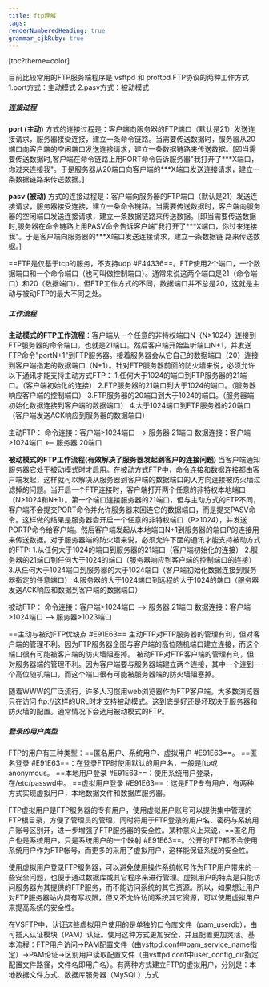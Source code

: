 ```yaml
---
title: ftp理解 
tags: 
renderNumberedHeading: true
grammar_cjkRuby: true
---
```


[toc?theme=color]

目前比较常用的FTP服务端程序是 vsftpd 和 proftpd
FTP协议的两种工作方式
1.port方式：主动模式
2.pasv方式：被动模式

##### 连接过程
__port (主动)__ 方式的连接过程是：客户端向服务器的FTP端口（默认是21）发送连接请求，服务器接受连接，建立一条命令链路。当需要传送数据时，服务器从20端口向客户端的空闲端口发送连接请求，建立一条数据链路来传送数据。[即当需要传送数据时,客户端在命令链路上用PORT命令告诉服务器"我打开了\*\*\*X端口，你过来连接我"。于是服务器从20端口向客户端的\*\*\*X端口发送连接请求，建立一条数据链路来传送数据。]

__pasv (被动)__ 方式的连接过程是：客户端向服务器的FTP端口（默认是21）发送连接请求，服务器接受连接，建立一条命令链路。当需要传送数据时，客户端向服务器的空闲端口发送连接请求，建立一条数据链路来传送数据。[即当需要传送数据时,服务器在命令链路上用PASV命令告诉客户端"我打开了\*\*\*X端口，你过来连接我"。于是客户端向服务器的\*\*\*X端口发送连接请求，建立一条数据链 路来传送数据。]

==FTP是仅基于tcp的服务，不支持udp #F44336==。FTP使用2个端口，一个数据端口和一个命令端口（也可叫做控制端口）。通常来说这两个端口是21（命令端口）和20（数据端口）。但FTP工作方式的不同，数据端口并不总是20，这就是主动与被动FTP的最大不同之处。

##### 工作流程
__主动模式的FTP工作流程__：客户端从一个任意的非特权端口N（N>1024）连接到FTP服务器的命令端口，也就是21端口。然后客户端开始监听端口N+1，并发送FTP命令"portN+1"到FTP服务器。接着服务器会从它自己的数据端口（20）连接到客户端指定的数据端口（N+1）。针对FTP服务器前面的防火墙来说，必须允许以下通讯才能支持主动方式FTP：
1.任何大于1024的端口到FTP服务器的21端口。（客户端初始化的连接）
2.FTP服务器的21端口到大于1024的端口。（服务器响应客户端的控制端口）
3.FTP服务器的20端口到大于1024的端口。（服务器端初始化数据连接到客户端的数据端口）
4.大于1024端口到FTP服务器的20端口（客户端发送ACK响应到服务器的数据端口）

主动FTP：
命令连接：客户端>1024端口  --> 服务器 21端口
数据连接：客户端>1024端口 <-- 服务器 20端口

__被动模式的FTP工作流程(有效解决了服务器发起到客户的连接问题)__ 当客户端通知服务器它处于被动模式时才启用。在被动方式FTP中，命令连接和数据连接都由客户端发起，这样就可以解决从服务器到客户端的数据端口的入方向连接被防火墙过滤掉的问题。当开启一个FTP连接时，客户端打开两个任意的非特权本地端口（N>1024和N+1）。第一个端口连接服务器的21端口，但与主动方式的FTP不同，客户端不会提交PORT命令并允许服务器来回连它的数据端口，而是提交PASV命令。这样做的结果是服务器会开启一个任意的非特权端口（P>1024），并发送PORTP命令给客户端。然后客户端发起从本地端口N+1到服务器的端口P的连接用来传送数据。对于服务器端的防火墙来说，必须允许下面的通讯才能支持被动方式的FTP:
1.从任何大于1024的端口到服务器的21端口（客户端初始化的连接）
2.服务器的21端口到任何大于1024的端口（服务器响应到客户端的控制端口的连接）
3.从任何大于1024端口到服务器的大于1024端口（客户端初始化数据连接到服务器指定的任意端口）
4.服务器的大于1024端口到远程的大于1024的端口（服务器发送ACK响应和数据到客户端的数据端口）

被动FTP：
命令连接：客户端>1024端口 --> 服务器 21端口
数据连接：客户端>1024端口 --> 服务器>1023端口

==主动与被动FTP优缺点 #E91E63==
主动FTP对FTP服务器的管理有利，但对客户端的管理不利。因为FTP服务器企图与客户端的高位随机端口建立连接，而这个端口很有可能被客户端的防火墙阻塞掉。
被动FTP对FTP客户端的管理有利，但对服务器端的管理不利。因为客户端要与服务器端建立两个连接，其中一个连到一个高位随机端口，而这个端口很有可能被服务器端的防火墙阻塞掉。

随着WWW的广泛流行，许多人习惯用web浏览器作为FTP客户端。大多数浏览器只在访问 ftp://这样的URL时才支持被动模式。这到底是好还是坏取决于服务器和防火墙的配置。通常情况下会选用被动模式的FTP。

##### 登录的用户类型
FTP的用户有三种类型：==匿名用户、系统用户、虚拟用户 #E91E63==。
==匿名登录 #E91E63==：在登录FTP时使用默认的用户名，一般是ftp或anonymous。
==本地用户登录 #E91E63==：使用系统用户登录，在/etc/passwd中。
==虚拟用户登录 #E91E63==：这是FTP专有用户，有两种方式实现虚拟用户，本地数据文件和数据库服务器。

FTP虚拟用户是FTP服务器的专有用户，使用虚拟用户账号可以提供集中管理的FTP根目录，方便了管理员的管理，同时将用于FTP登录的用户名、密码与系统用户账号区别开，进一步增强了FTP服务器的安全性。某种意义上来说，==匿名用户也是系统用户，只是系统用户的一个映射 #E91E63==。公开的FTP都不会使用系统用户作为FTP帐号，而更多的采用了虚拟用户，这样能保证系统的安全性。

使用虚拟用户登录FTP服务器，可以避免使用操作系统帐号作为FTP用户带来的一些安全问题，也便于通过数据库或其它程序来进行管理。虚拟用户的特点是只能访问服务器为其提供的FTP服务，而不能访问系统的其它资源。所以，如果想让用户对FTP服务器站内具有写权限，但又不允许访问系统其它资源，可以使用虚拟用户来提高系统的安全性。

在VSFTP中，认证这些虚拟用户使用的是单独的口令库文件（pam_userdb），由可插入认证模块（PAM）认证。使用这种方式更加安全，并且配置更加灵活。基本流程：FTP用户访问->PAM配置文件（由vsftpd.conf中pam_service_name指定）->PAM论证->区别用户读取配置文件（由vsftpd.conf中user_config_dir指定配置文件路径，文件名即用户名）。有两种方式建立FTP的虚拟用户，分别是：本地数据文件方式、数据库服务器（MySQL）方式

